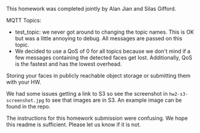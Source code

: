 This homework was completed jointly by Alan Jian and Silas Gifford. 

MQTT Topics: 
- test_topic: we never got around to changing the topic names. This is OK but was a little annoying to debug. All messages are passed on this topic.
- We decided to use a QoS of 0 for all topics because we don't mind if a few messages containing the detected faces get lost. Additionally, QoS is the fastest and has the lowest overhead. 

Storing your faces in publicly reachable object storage or submitting them with your HW.

We had some issues getting a link to S3 so see the screenshot in `hw2-s3-screenshot.jpg` to see that images are in S3. An example image can be found in the repo. 

The instructions for this homework submission were confusing. We hope this readme is sufficient. Please let us know if it is not.
